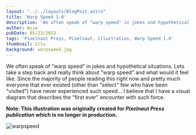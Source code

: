```yaml
---
layout: "../../layouts/BlogPost.astro"
title: 'Warp Speed 1.0'
description: 'We often speak of "warp speed" in jokes and hypothetical situations. Lets take a step back and really think about "warp speed" and what would it feel like.'
author: Asim
pubDate: 05/23/2013
tags: 'Pixelnaut Press, Pixelnaut, illustration, Warp Speed 1.0'
thumbnail: illu
background: warpspeed.jpg
---
```


We often speak of "warp speed" in jokes and hypothetical situations. Lets take a step back and really think about "warp speed" and what would it feel like. Since the majority of people reading this right now and pretty much everyone that ever existed (other than "select" few who have been "visited") have never experienced such speed... I believe that I have a visual diagram that describes the "first ever" encounter with such force.

**Note: This illustration was originally created for *Pixelnaut Press publication* which is no longer in production.**

![warpspeed](/Media/blog/warpspeed.jpg "warpspeed")